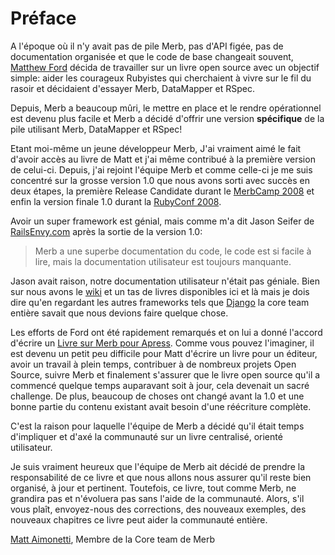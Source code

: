 # Préface

A l'époque où il n'y avait pas de pile Merb, pas d'API figée, pas de documentation organisée et que le code de base changeait souvent, [Matthew Ford](http://github.com/deimos1986) décida de travailler sur un livre open source avec un objectif simple: aider les courageux Rubyistes qui cherchaient à vivre sur le fil du rasoir et décidaient d'essayer Merb, DataMapper et RSpec.

Depuis, Merb a beaucoup mûri, le mettre en place et le rendre opérationnel est devenu plus facile et Merb a décidé d'offrir une version **spécifique** de la pile utilisant Merb, DataMapper et RSpec! 

Etant moi-même un jeune développeur Merb, J'ai vraiment aimé le fait d'avoir accès au livre de Matt et j'ai même contribué à la première version de celui-ci. Depuis, j'ai rejoint l'équipe Merb et comme celle-ci je me suis concentré sur la grosse version 1.0 que nous avons sorti avec succès en deux étapes, la première Release Candidate durant le [MerbCamp 2008](http://merbcamp.com) et enfin la version finale 1.0 durant la [RubyConf 2008](http://rubyconf.org).

Avoir un super framework est génial, mais comme m'a dit Jason Seifer de [RailsEnvy.com](http://railsenvy.com) après la sortie de la version 1.0: 

> Merb a une superbe documentation du code, le code est si facile à lire, mais la documentation utilisateur est toujours manquante.

Jason avait raison, notre documentation utilisateur n'était pas géniale. Bien sur nous avons le [wiki](http://wiki.merbivore.com) et un tas de livres disponibles ici et là mais je dois dire qu'en regardant les autres frameworks tels que [Django](http://www.djangobook.com/) la core team entière savait que nous devions faire quelque chose.

Les efforts de Ford ont été rapidement remarqués et on lui a donné l'accord d'écrire un [Livre sur Merb pour Apress](http://www.apress.com/book/view/9781430218234). Comme vous pouvez l'imaginer, il est devenu un petit peu difficile pour Matt d'écrire un livre pour un éditeur, avoir un travail à plein temps, contribuer à de nombreux projets Open Source, suivre Merb et finalement s'assurer que le livre open source qu'il a commencé quelque temps auparavant soit à jour, cela devenait un sacré challenge. De plus, beaucoup de choses ont changé avant la 1.0 et une bonne partie du contenu existant avait besoin d'une réécriture complète.

C'est la raison pour laquelle l'équipe de Merb a décidé qu'il était temps d'impliquer et d'axé la communauté sur un livre centralisé, orienté utilisateur.

Je suis vraiment heureux que l'équipe de Merb ait décidé de prendre la responsabilité de ce livre et que nous allons nous assurer qu'il reste bien organisé, à jour et pertinent. Toutefois, ce livre, tout comme Merb, ne grandira pas et n'évoluera pas sans l'aide de la communauté. Alors, s'il vous plaît, envoyez-nous des corrections, des nouveaux exemples, des nouveaux chapitres ce livre peut aider la communauté entière.

[Matt Aimonetti](http://merbist.com), Membre de la Core team de Merb
